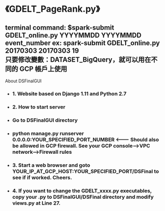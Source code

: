 《GDELT_PageRank.py》
==================
terminal command:
$spark-submit GDELT_online.py YYYYMMDD YYYYMMDD event_number
ex: spark-submit GDELT_online.py 20170303 20170303 19  
只要修改變數：DATASET_BigQuery，就可以用在不同的 GCP 帳戶上使用  
---
About DSFinalGUI
* ### 1. Website based on Django 1.11 and Python 2.7
* ### 2. How to start server
*   ### Go to DSFinalGUI directory
*   ### python manage.py runserver 0.0.0.0:YOUR_SPECIFIED_PORT_NUMBER <--- Should also be allowed in GCP firewall. See your GCP console-->VPC network-->Firewall rules
*   ### 3. Start a web browser and goto YOUR_IP_AT_GCP_HOST:YOUR_SPECIFIED_PORT/DSFinal to see if if worked. Cheers.
*   ### 4. If you want to change the GDELT_xxxx.py executables, copy your .py to DSFinalGUI/DSFinal directory and modify views.py at Line 27.
